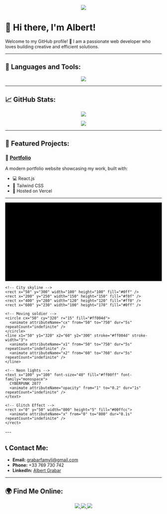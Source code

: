 <p align="center">
  <img src="https://readme-typing-svg.herokuapp.com?font=Fira+Code&size=22&pause=2000&color=FF69B4&center=true&width=435&lines=Welcome+to+my+profile!;I+am+a+Web+Developer.;I+love+building+cool+projects!;CContact+me+below+for+collaboration." />
</p>

# 👋 Hi there, I'm **Albert**!  
Welcome to my GitHub profile! 🚀 I am a passionate web developer who loves building creative and efficient solutions.

---

## 🔧 **Languages and Tools:**
<p align="center">
  <img src="https://skillicons.dev/icons?i=js,react,nodejs,html,css,figma,bootstrap,git" />
</p>

---

## 📈 **GitHub Stats:**
<p align="center">
  <img src="https://github-readme-stats.vercel.app/api?username=Grabar001&show_icons=true&theme=radical&hide=prs,issues" />
</p>

<p align="center">
  <img src="https://github-readme-stats.vercel.app/api/top-langs/?username=Grabar001&layout=compact&theme=radical" />
</p>

---

## 🌟 **Featured Projects:**
### 🎨 [Portfolio](https://yourportfolio.com)
A modern portfolio website showcasing my work, built with:
- 💻 React.js
- 🎨 Tailwind CSS
- 🔗 Hosted on Vercel

---
<p align="center">
  <svg viewBox="0 0 800 400" xmlns="http://www.w3.org/2000/svg">
    <!-- Background -->
    <rect width="800" height="400" fill="black" />

    <!-- City skyline -->
    <rect x="50" y="300" width="100" height="100" fill="#0ff" />
    <rect x="200" y="250" width="150" height="150" fill="#f0f" />
    <rect x="400" y="280" width="120" height="120" fill="#ff0" />
    <rect x="600" y="230" width="100" height="170" fill="#0ff" />

    <!-- Moving soldier -->
    <circle cx="50" cy="320" r="15" fill="#ff004d">
      <animate attributeName="cx" from="50" to="750" dur="5s" repeatCount="indefinite" />
    </circle>
    <line x1="50" y1="320" x2="60" y2="300" stroke="#ff004d" stroke-width="3">
      <animate attributeName="x1" from="50" to="750" dur="5s" repeatCount="indefinite" />
      <animate attributeName="x2" from="60" to="760" dur="5s" repeatCount="indefinite" />
    </line>

    <!-- Neon lights -->
    <text x="100" y="100" font-size="40" fill="#ff00ff" font-family="monospace">
      CYBERPUNK 2077
      <animate attributeName="opacity" from="1" to="0.2" dur="1s" repeatCount="indefinite" />
    </text>

    <!-- Glitch Effect -->
    <rect x="0" y="50" width="800" height="5" fill="#00ffcc">
      <animate attributeName="x" from="0" to="800" dur="0.1s" repeatCount="indefinite" />
    </rect>
  </svg>
</p>
---

## 📞 **Contact Me:**
- **Email:** grabarfamyli@gmail.com  
- **Phone:** +33 769 730 742  
- **LinkedIn:** [Albert Grabar](https://linkedin.com/in/albert-grabar)  

---

## 🌍 **Find Me Online:**
<p align="center">
  <a href="https://linkedin.com/in/albert-grabar">
    <img src="https://img.shields.io/badge/LinkedIn-0077B5?style=for-the-badge&logo=linkedin&logoColor=white" />
  </a>
  <a href="https://twitter.com/yourtwitter">
    <img src="https://img.shields.io/badge/Twitter-1DA1F2?style=for-the-badge&logo=twitter&logoColor=white" />
  </a>
  <a href="https://github.com/Grabar001">
    <img src="https://img.shields.io/badge/GitHub-333?style=for-the-badge&logo=github&logoColor=white" />
  </a>
</p>
